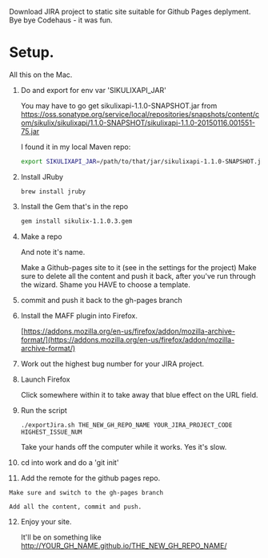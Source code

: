 Download JIRA project to static site suitable for Github Pages deplyment. Bye bye Codehaus - it was fun.

# Setup.

All this on the Mac.

1. Do and export for env var 'SIKULIXAPI_JAR'

    You may have to go get sikulixapi-1.1.0-SNAPSHOT.jar from https://oss.sonatype.org/service/local/repositories/snapshots/content/com/sikulix/sikulixapi/1.1.0-SNAPSHOT/sikulixapi-1.1.0-20150116.001551-75.jar

    I found it in my local Maven repo:

    ``` bash
    export SIKULIXAPI_JAR=/path/to/that/jar/sikulixapi-1.1.0-SNAPSHOT.jar
    ```

2. Install JRuby

    ```
    brew install jruby
    ```

3. Install the Gem that's in the repo

    ``` bash
    gem install sikulix-1.1.0.3.gem
    ```

4. Make a repo

    And note it's name. 

    Make a Github-pages site to it (see in the settings for the project)
    Make sure to delete all the content and push it back, after you've run through the wizard. Shame you HAVE to choose a template.

5. commit and push it back to the gh-pages branch

6. Install the MAFF plugin into Firefox.

    [https://addons.mozilla.org/en-us/firefox/addon/mozilla-archive-format/](https://addons.mozilla.org/en-us/firefox/addon/mozilla-archive-format/)

7. Work out the highest bug number for your JIRA project.

8. Launch Firefox

    Click somewhere within it to take away that blue effect on the URL field.

9. Run the script

    ```
    ./exportJira.sh THE_NEW_GH_REPO_NAME YOUR_JIRA_PROJECT_CODE HIGHEST_ISSUE_NUM
    ```

    Take your hands off the computer while it works. Yes it's slow.

10. cd into work and do a 'git init'

11.  Add the remote for the github pages repo.

    Make sure and switch to the gh-pages branch

    Add all the content, commit and push. 

12. Enjoy your site. 

    It'll be on something like http://YOUR_GH_NAME.github.io/THE_NEW_GH_REPO_NAME/